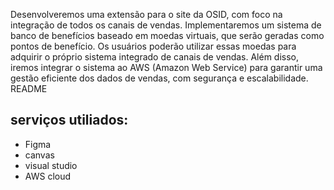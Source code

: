 Desenvolveremos uma extensão para o site da OSID, com foco na integração de todos os canais de vendas. 
Implementaremos um sistema de banco de benefícios baseado em moedas virtuais, que serão geradas como pontos de benefício. 
Os usuários poderão utilizar essas moedas para adquirir o próprio sistema integrado de canais de vendas. 
Além disso, iremos integrar o sistema ao AWS (Amazon Web Service) para garantir uma gestão eficiente dos dados de vendas, com segurança e escalabilidade.
README
## serviços utiliados:
- Figma
- canvas
- visual studio
- AWS cloud